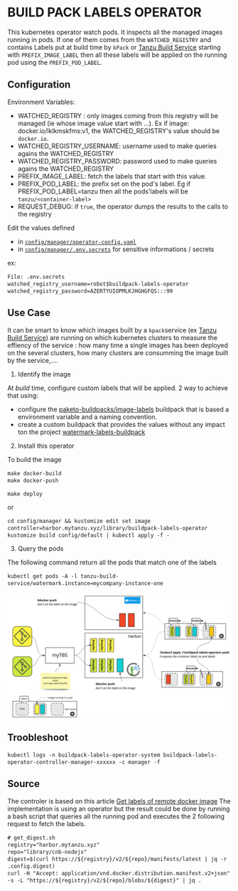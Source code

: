 # BUILD PACK LABELS OPERATOR

This kubernetes operator watch pods. It inspects all the managed images running in pods. If one of them comes from the `WATCHED_REGISTRY` and contains Labels put at build time by `kPack` or [Tanzu Build Service](https://tanzu.vmware.com/build-service) starting with `PREFIX_IMAGE_LABEL` then all these labels will be applied on the running pod using the `PREFIX_POD_LABEL`.


## Configuration

Environment Variables:
* WATCHED_REGISTRY : only images coming from this registry will be managed (ie whose image value start with ...). Ex if image: docker.io/lklkmskfms:v1, the WATCHED_REGISTRY's value should be `docker.io`.
* WATCHED_REGISTRY_USERNAME: username used to make queries agains the WATCHED_REGISTRY
* WATCHED_REGISTRY_PASSWORD: password used to make queries agains the WATCHED_REGISTRY
* PREFIX_IMAGE_LABEL: fetch the labels that start with this value.
* PREFIX_POD_LABEL: the prefix set on the pod's label. Eg if PREFIX_POD_LABEL=tanzu then all the pods'labels will be `tanzu/<container-label>`
* REQUEST_DEBUG: if `true`, the operator dumps the results to the calls to the registry

Edit the values defined
* in [`config/manager/operator-config.yaml`](config/manager/operator-config.yaml) 
* in [`config/manager/.env.secrets`](config/manager/.env.secrets) for sensitive informations / secrets

ex:
````
File: .env.secrets
watched_registry_username=robot$buildpack-labels-operator
watched_registry_password=AZERTYUIOPMLKJHGHGFQS:::99
````

## Use Case

It can be smart to know which images built by a `kpack`service (ex [Tanzu Build Service](https://tanzu.vmware.com/build-service)) are running on which kubernetes clusters to measure the effiency of the service : how many time a single images has been deployed on the several clusters, how many clusters are consumming the image built by the service,....

1. Identify the image

At *build* time, configure custom labels that will be applied. 2 way to achieve that using: 
* configure the [paketo-buildpacks/image-labels](https://github.com/paketo-buildpacks/image-labels) buildpack that is based a environment variable and a naming convention.
* create a custom buildpack that provides the values without any impact ton the project  [watermark-labels-buildpack](https://github.com/bmoussaud/watermark-labels-buildpack)

2. Install this operator

To build the image 
````
make docker-build
make docker-push
````

````
make deploy
````

or 

````
cd config/manager && kustomize edit set image controller=harbor.mytanzu.xyz/library/buildpack-labels-operator
kustomize build config/default | kubectl apply -f -
````

3. Query the pods

The following command return all the pods that match one of the labels

````
kubectl get pods -A -l tanzu-build-service/watermark.instance=mycompany-instance-one
````


![schema](buildpack-labels-operator.jpg)

## Troobleshoot

````
kubectl logs -n buildpack-labels-operator-system buildpack-labels-operator-controller-manager-xxxxxx -c manager -f
````
## Source

The controler is based on this article [Get labels of remote docker image](https://stackoverflow.com/questions/62600611/get-labels-of-remote-docker-image)
The implementation is using an operator but the result could be done by running a bash script that queries all the running pod and executes the 2 following request to fetch the labels.

```
# get_digest.sh
registry="harbor.mytanzu.xyz"
repo="library/cnb-nodejs"
digest=$(curl https://${registry}/v2/${repo}/manifests/latest | jq -r .config.digest)
curl -H "Accept: application/vnd.docker.distribution.manifest.v2+json"  -s -L "https://${registry}/v2/${repo}/blobs/${digest}" | jq .
````
